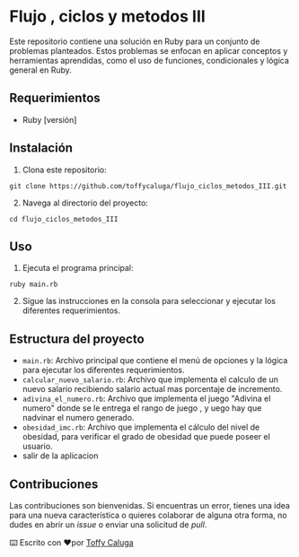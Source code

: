# Flujo , ciclos y metodos III

Este repositorio contiene una solución en Ruby para un conjunto de problemas planteados. Estos problemas se enfocan en aplicar conceptos y herramientas aprendidas, como el uso de funciones, condicionales y lógica general en Ruby.

## Requerimientos

- Ruby [versión]

## Instalación

1. Clona este repositorio:

`git clone https://github.com/toffycaluga/flujo_ciclos_metodos_III.git`

2. Navega al directorio del proyecto:

`cd flujo_ciclos_metodos_III`

## Uso

1. Ejecuta el programa principal:

`ruby main.rb`

2. Sigue las instrucciones en la consola para seleccionar y ejecutar los diferentes requerimientos.

## Estructura del proyecto

- `main.rb`: Archivo principal que contiene el menú de opciones y la lógica para ejecutar los diferentes requerimientos.
- `calcular_nuevo_salario.rb`: Archivo que implementa el calculo de un nuevo salario recibiendo salario actual mas porcentaje de incremento.
- `adivina_el_numero.rb`: Archivo que implementa el juego "Adivina el numero" donde se le entrega el rango de juego , y uego hay que nadvinar el numero generado.
- `obesidad_imc.rb`: Archivo que implementa el cálculo del nivel de obesidad, para verificar el grado de obesidad que puede poseer el usuario.
- salir de la aplicacion

## Contribuciones

Las contribuciones son bienvenidas. Si encuentras un error, tienes una idea para una nueva característica o quieres colaborar de alguna otra forma, no dudes en abrir un _issue_ o enviar una solicitud de _pull_.

⌨️ Escrito con ❤️por [Toffy Caluga](https://github.com/toffycaluga)
